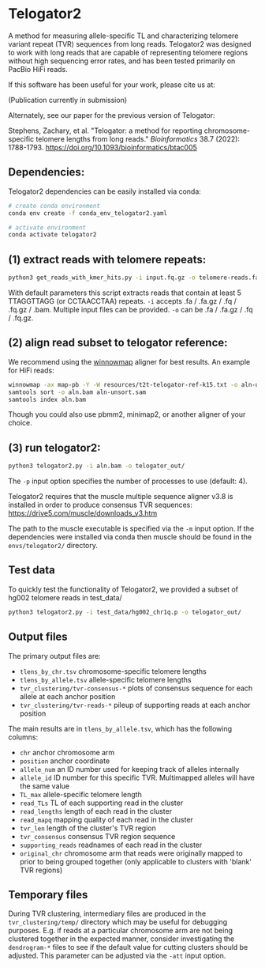 # Telogator2
A method for measuring allele-specific TL and characterizing telomere variant repeat (TVR) sequences from long reads. Telogator2 was designed to work with long reads that are capable of representing telomere regions without high sequencing error rates, and has been tested primarily on PacBio HiFi reads.

If this software has been useful for your work, please cite us at:

(Publication currently in submission)

Alternately, see our paper for the previous version of Telogator:

Stephens, Zachary, et al. "Telogator: a method for reporting chromosome-specific telomere lengths from long reads." *Bioinformatics* 38.7 (2022): 1788-1793. https://doi.org/10.1093/bioinformatics/btac005


## Dependencies:

Telogator2 dependencies can be easily installed via conda:

```bash
# create conda environment
conda env create -f conda_env_telogator2.yaml

# activate environment
conda activate telogator2
```


## (1) extract reads with telomere repeats:


```bash
python3 get_reads_with_kmer_hits.py -i input.fq.gz -o telomere-reads.fa.gz
```

With default parameters this script extracts reads that contain at least 5 TTAGGTTAGG (or CCTAACCTAA) repeats. `-i` accepts .fa / .fa.gz / .fq / .fq.gz / .bam. Multiple input files can be provided. `-o` can be .fa / .fa.gz / .fq / .fq.gz.


## (2) align read subset to telogator reference:

We recommend using the [winnowmap](https://github.com/marbl/Winnowmap) aligner for best results. An example for HiFi reads:

```bash
winnowmap -ax map-pb -Y -W resources/t2t-telogator-ref-k15.txt -o aln-unsort.sam resources/t2t-telogator-ref.fa telomere-reads.fa.gz
samtools sort -o aln.bam aln-unsort.sam
samtools index aln.bam
```

Though you could also use pbmm2, minimap2, or another aligner of your choice.


## (3) run telogator2:

```bash
python3 telogator2.py -i aln.bam -o telogator_out/
```

The `-p` input option specifies the number of processes to use (default: 4).

Telogator2 requires that the muscle multiple sequence aligner v3.8 is installed in order to produce consensus TVR sequences: https://drive5.com/muscle/downloads_v3.htm

The path to the muscle executable is specified via the `-m` input option. If the dependencies were installed via conda then muscle should be found in the `envs/telogator2/` directory.


## Test data

To quickly test the functionality of Telogator2, we provided a subset of hg002 telomere reads in test_data/

```bash
python3 telogator2.py -i test_data/hg002_chr1q.p -o telogator_out/
```


## Output files

The primary output files are:

* `tlens_by_chr.tsv` chromosome-specific telomere lengths
* `tlens_by_allele.tsv` allele-specific telomere lengths
* `tvr_clustering/tvr-consensus-*` plots of consensus sequence for each allele at each anchor position
* `tvr_clustering/tvr-reads-*` pileup of supporting reads at each anchor position

The main results are in `tlens_by_allele.tsv`, which has the following columns:

* `chr` anchor chromosome arm
* `position` anchor coordinate
* `allele_num` an ID number used for keeping track of alleles internally
* `allele_id` ID number for this specific TVR. Multimapped alleles will have the same value
* `TL_max` allele-specific telomere length
* `read_TLs` TL of each supporting read in the cluster
* `read_lengths` length of each read in the cluster
* `read_mapq` mapping quality of each read in the cluster
* `tvr_len` length of the cluster's TVR region
* `tvr_consensus` consensus TVR region sequence
* `supporting_reads` readnames of each read in the cluster
* `original_chr` chromosome arm that reads were originally mapped to prior to being grouped together (only applicable to clusters with 'blank' TVR regions)



## Temporary files

During TVR clustering, intermediary files are produced in the `tvr_clustering/temp/` directory which may be useful for debugging purposes. E.g. if reads at a particular chromosome arm are not being clustered together in the expected manner, consider investigating the `dendrogram-*` files to see if the default value for cutting clusters should be adjusted. This parameter can be adjusted via the `-att` input option.

